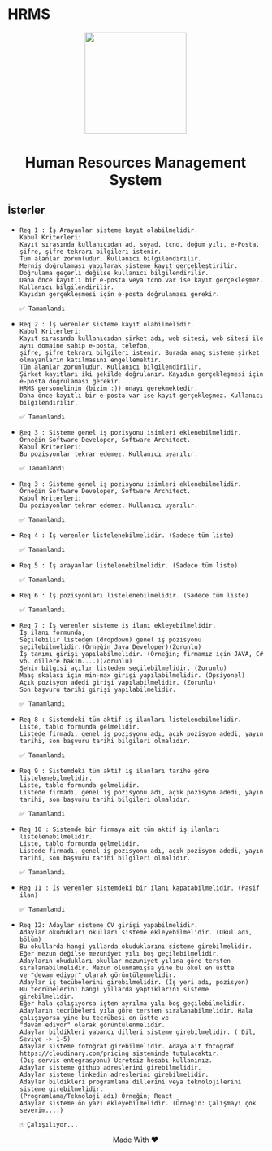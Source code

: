 # HRMS
<p align="center">
  <img width="200" src="https://user-images.githubusercontent.com/51646136/120723372-44bbb900-c4da-11eb-8c94-a32c0dc68961.png"/>
  <h1 align="center">Human Resources Management System</h1>
</p>

<b><h2>İsterler</h2></b>
<ul>
  <li>
    
    Req 1 : İş Arayanlar sisteme kayıt olabilmelidir.
    Kabul Kriterleri:
    Kayıt sırasında kullanıcıdan ad, soyad, tcno, doğum yılı, e-Posta, şifre, şifre tekrarı bilgileri istenir.
    Tüm alanlar zorunludur. Kullanıcı bilgilendirilir.
    Mernis doğrulaması yapılarak sisteme kayıt gerçekleştirilir.
    Doğrulama geçerli değilse kullanıcı bilgilendirilir.
    Daha önce kayıtlı bir e-posta veya tcno var ise kayıt gerçekleşmez. Kullanıcı bilgilendirilir.
    Kayıdın gerçekleşmesi için e-posta doğrulaması gerekir.
    
    ✅ Tamamlandı
  </li>
   <li>
    
    Req 2 : İş verenler sisteme kayıt olabilmelidir.
    Kabul Kriterleri:
    Kayıt sırasında kullanıcıdan şirket adı, web sitesi, web sitesi ile aynı domaine sahip e-posta, telefon, 
    şifre, şifre tekrarı bilgileri istenir. Burada amaç sisteme şirket olmayanların katılmasını engellemektir.
    Tüm alanlar zorunludur. Kullanıcı bilgilendirilir.
    Şirket kayıtları iki şekilde doğrulanır. Kayıdın gerçekleşmesi için e-posta doğrulaması gerekir. 
    HRMS personelinin (bizim :)) onayı gerekmektedir.
    Daha önce kayıtlı bir e-posta var ise kayıt gerçekleşmez. Kullanıcı bilgilendirilir.
    
    ✅ Tamamlandı
  </li>
   <li>
  
    Req 3 : Sisteme genel iş pozisyonu isimleri eklenebilmelidir. Örneğin Software Developer, Software Architect.
    Kabul Kriterleri:
    Bu pozisyonlar tekrar edemez. Kullanıcı uyarılır.
    
    ✅ Tamamlandı
  </li>
     <li>
  
    Req 3 : Sisteme genel iş pozisyonu isimleri eklenebilmelidir. Örneğin Software Developer, Software Architect.
    Kabul Kriterleri:
    Bu pozisyonlar tekrar edemez. Kullanıcı uyarılır.
    
    ✅ Tamamlandı
  </li>
     <li>
  
    Req 4 : İş verenler listelenebilmelidir. (Sadece tüm liste)
    
    ✅ Tamamlandı
  </li>
     <li>
  
    Req 5 : İş arayanlar listelenebilmelidir. (Sadece tüm liste)

    ✅ Tamamlandı
  </li>
    <li>
  
    Req 6 : İş pozisyonları listelenebilmelidir. (Sadece tüm liste)

    ✅ Tamamlandı
  </li>
      <li>
  
    Req 7 : İş verenler sisteme iş ilanı ekleyebilmelidir.
    İş ilanı formunda;
    Seçilebilir listeden (dropdown) genel iş pozisyonu seçilebilmelidir.(Örneğin Java Developer)(Zorunlu)
    İş tanımı girişi yapılabilmelidir. (Örneğin; firmamız için JAVA, C# vb. dillere hakim....)(Zorunlu)
    Şehir bilgisi açılır listeden seçilebilmelidir. (Zorunlu)
    Maaş skalası için min-max girişi yapılabilmelidir. (Opsiyonel)
    Açık pozisyon adedi girişi yapılabilmelidir. (Zorunlu)
    Son başvuru tarihi girişi yapılabilmelidir.

    ✅ Tamamlandı
  </li>
      <li>
  
    Req 8 : Sistemdeki tüm aktif iş ilanları listelenebilmelidir.
    Liste, tablo formunda gelmelidir.
    Listede firmadı, genel iş pozisyonu adı, açık pozisyon adedi, yayın tarihi, son başvuru tarihi bilgileri olmalıdır.

    ✅ Tamamlandı
  </li>
      <li>
  
    Req 9 : Sistemdeki tüm aktif iş ilanları tarihe göre listelenebilmelidir.
    Liste, tablo formunda gelmelidir.
    Listede firmadı, genel iş pozisyonu adı, açık pozisyon adedi, yayın tarihi, son başvuru tarihi bilgileri olmalıdır.

    ✅ Tamamlandı
  </li>
      <li>
  
    Req 10 : Sistemde bir firmaya ait tüm aktif iş ilanları listelenebilmelidir.
    Liste, tablo formunda gelmelidir.
    Listede firmadı, genel iş pozisyonu adı, açık pozisyon adedi, yayın tarihi, son başvuru tarihi bilgileri olmalıdır.
    
    ✅ Tamamlandı
  </li>
        <li>
  
    Req 11 : İş verenler sistemdeki bir ilanı kapatabilmelidir. (Pasif ilan)
    
    ✅ Tamamlandı
  </li>
          <li>
  
    Req 12: Adaylar sisteme CV girişi yapabilmelidir.
    Adaylar okudukları okulları sisteme ekleyebilmelidir. (Okul adı, bölüm)
    Bu okullarda hangi yıllarda okuduklarını sisteme girebilmelidir.
    Eğer mezun değilse mezuniyet yılı boş geçilebilmelidir.
    Adayların okudukları okullar mezuniyet yılına göre tersten sıralanabilmelidir. Mezun olunmamışsa yine bu okul en üstte 
    ve "devam ediyor" olarak görüntülenmelidir.
    Adaylar iş tecübelerini girebilmelidir. (İş yeri adı, pozisyon)
    Bu tecrübelerini hangi yıllarda yaptıklarını sisteme girebilmelidir.
    Eğer hala çalışıyorsa işten ayrılma yılı boş geçilebilmelidir.
    Adayların tecrübeleri yıla göre tersten sıralanabilmelidir. Hala çalışıyorsa yine bu tecrübesi en üstte ve 
    "devam ediyor" olarak görüntülenmelidir.
    Adaylar bildikleri yabancı dilleri sisteme girebilmelidir. ( Dil, Seviye -> 1-5)
    Adaylar sisteme fotoğraf girebilmelidir. Adaya ait fotoğraf https://cloudinary.com/pricing sisteminde tutulacaktır. 
    (Dış servis entegrasyonu) Ücretsiz hesabı kullanınız.
    Adaylar sisteme github adreslerini girebilmelidir.
    Adaylar sisteme linkedin adreslerini girebilmelidir.
    Adaylar bildikleri programlama dillerini veya teknolojilerini sisteme girebilmelidir. 
    (Programlama/Teknoloji adı) Örneğin; React
    Adaylar sisteme ön yazı ekleyebilmelidir. (Örneğin: Çalışmayı çok severim....)
    
    ☝ Çalışılıyor...
  </li>
</ul>

<p align="center">Made With ♥</p>

